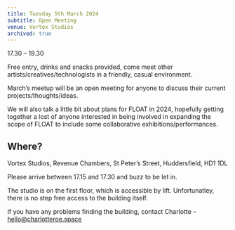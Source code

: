 ```yaml
---
title: Tuesday 5th March 2024
subtitle: Open Meeting
venue: Vortex Studios
archived: true
---
```


17.30 – 19.30

Free entry, drinks and snacks provided, come meet other artists/creatives/technologists in a friendly, casual environment.

March’s meetup will be an open meeting for anyone to discuss their current projects/thoughts/ideas.

We will also talk a little bit about plans for FLOAT in 2024, hopefully getting together a lost of anyone interested in being involved in expanding the scope of FLOAT to include some collaborative exhibitions/performances.

## Where?

Vortex Studios, Revenue Chambers, St Peter’s Street, Huddersfield, HD1 1DL

Please arrive between 17.15 and 17.30 and buzz to be let in.

The studio is on the first floor, which is accessible by lift. Unfortunatley, there is no step free access to the building itself.

If you have any problems finding the building, contact Charlotte – hello@charlotteroe.space